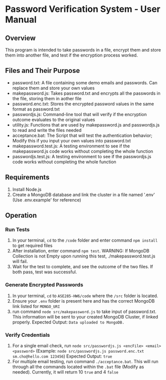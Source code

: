 # Password Verification System - User Manual

## Overview
This program is intended to take passwords in a file, encrypt them and store them into another file, 
and test if the encryption process worked.

## Files and Their Purpose
- password.txt: A file containing some demo emails and passwords. Can replace them and store your own values
- makepassword.js: Takes password.txt and encrypts all the passwords in the file, storing them in aother file
- password.enc.txt: Stores the encrypted password values in the same format as password.txt
- passwordjs.js: Command-line tool that will verify if the encryption outcome evaluates to the original values
- utility.js: Functions that are used by makepassword.js and passwordjs.js to read and write the files needed
- acceptance.bat: The Script that will test the authentication behavior; Modify this if you input your own values into password.txt
- makepassword.test.js: A testing environment to see if the makepassword.js code works without completing the whole function
- passwordjs.test.js: A testing environment to see if the passwordjs.js code works without completing the whole function

## Requirements
1. Install Node.js
2. Create a MongoDB database and link the cluster in a file named '.env' (Use .env.example' for reference)

## Operation
### Run Tests
1. In your terminal, `cd` to the `/code` folder and enter command `npm install` to get required files
2. After installation, enter command `npm test`. WARNING: If MongoDB Collection is not Empty upon running this test, ./makepassword.test.js will fail.
3. Wait for the test to complete, and see the outcome of the two files. If both pass, test was successful.

### Generate Encrypted Passwords
1. In your terminal, `cd` to `ASE285-HW6/code` where the `/src` folder is located.
2. Ensure your `.env` folder is present here and has the correct MongoDB link listed for `MONGO_URI`
3. run command `node src/makepassword.js` to take input of password.txt. This information will be sent to your created MongoDB Cluster, if linked properly.
Expected Output: `Data uploaded to MongoDB.`

### Verify Credentials
1. For a single email check, run `node src/passwordjs.js <encFile> <email> <password>` (Example: `node src/passwordjs.js password.enc.txt sm.cho@hello.com 123456`)
Expected Output: `true`
3. For multiple email testing, run command `./acceptance.bat`. This will run through all the commands located within the `.bat` file (Modify as needed). Currently, it will return 10 `true` and 4 `false`
